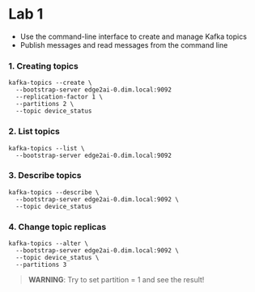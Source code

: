 # Lab 1

- Use the command-line interface to create and manage Kafka topics 
- Publish messages and read messages from the command line

### 1. Creating topics

``` 
kafka-topics --create \
  --bootstrap-server edge2ai-0.dim.local:9092
  --replication-factor 1 \
  --partitions 2 \
  --topic device_status
  ```
 
 ### 2. List topics

``` 
kafka-topics --list \
  --bootstrap-server edge2ai-0.dim.local:9092
```
  
 ### 3. Describe topics

``` 
kafka-topics --describe \
  --bootstrap-server edge2ai-0.dim.local:9092 \
  --topic device_status
```
  
 ### 4. Change topic replicas

```             
kafka-topics --alter \
  --bootstrap-server edge2ai-0.dim.local:9092 \
  --topic device_status \
  --partitions 3
```

> **WARNING**: Try to set partition = 1 and see the result!
  
